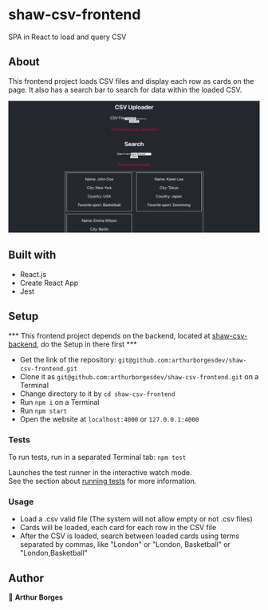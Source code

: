 # shaw-csv-frontend
SPA in React to load and query CSV

## About
This frontend project loads CSV files and display each row as cards on the page.
It also has a search bar to search for data within the loaded CSV.

![screenshot](./screenshot.png)

## Built with

- React.js
- Create React App
- Jest

## Setup

*** This frontend project depends on the backend, located at [shaw-csv-backend](https://github.com/arthurborgesdev/shaw-csv-backend), do the Setup in there first ***

- Get the link of the repository: `git@github.com:arthurborgesdev/shaw-csv-frontend.git`
- Clone it as `git@github.com:arthurborgesdev/shaw-csv-frontend.git` on a Terminal
- Change directory to it by `cd shaw-csv-frontend`
- Run `npm i` on a Terminal
- Run `npm start`
- Open the website at `localhost:4000` or `127.0.0.1:4000`

### Tests

To run tests, run in a separated Terminal tab: `npm test`

Launches the test runner in the interactive watch mode.\
See the section about [running tests](https://facebook.github.io/create-react-app/docs/running-tests) for more information.

### Usage

- Load a .csv valid file (The system will not allow empty or not .csv files)
- Cards will be loaded, each card for each row in the CSV file
- After the CSV is loaded, search between loaded cards using terms separated by commas, like "London" or "London, Basketball" or "London,Basketball"

## Author

👤 **Arthur Borges**